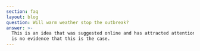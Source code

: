 ```yaml
---
section: faq
layout: blog
question: Will warm weather stop the outbreak?
answer: >-
  This is an idea that was suggested online and has attracted attention. There
  is no evidence that this is the case.
---
```

